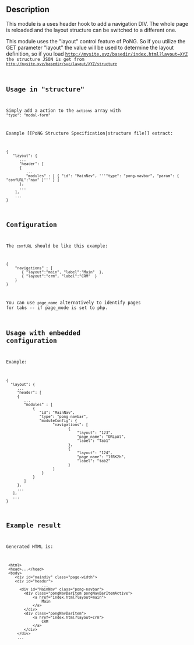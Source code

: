 ## Description
This module is a uses header hook to add a navigation DIV. 
The whole page is reloaded and the layout structure can be switched to a different one. 

This module uses the "layout" control feature of PoNG. So if you utilize the GET parameter "layout" the value  will be used to 
determine the layout definition, so if you load <code><nowiki>http://mysite.xyz/basedir/index.html?layout=XYZ</nowiki> the structure JSON is get from <code><nowiki>http://mysite.xyz/basedir/svc/layout/XYZ/structure</nowiki></code>

## Usage in "structure" 
Simply add a action to the <code>actions</code> array with <code>"type": "modal-form"</code>

Example [[PoNG Structure Specification|structure file]] extract:

	{
	   "layout": {
	      ...
	      "header": [
	      {
	         ...
	         "modules" : [ { "id": "MainNav", '''"type": "pong-navbar", "param": { "confURL":"nav" }''' } ] 
	      },
	      ...
	    ],
	    ...
	}

## Configuration 
The <code>confURL</code> should be like this example:

	{
	    "navigations" : [
	       { "layout":"main", "label":"Main"  },
	       { "layout":"crm", "label":"CRM"  }
	    }
	}

You can use <code>page_name</code> alternatively to identify pages for tabs -- if page_mode is set to php.

## Usage with embedded configuration 
Example:

	{
	  "layout": {
	     ...
	     "header": [
	     {
	        ...
	        "modules" : [ 
	            {  
	               "id": "MainNav", 
	               "type": "pong-navbar", 
	               "moduleConfig": {
	                     "navigations": [
	                            {
	                                "layout": "123",
	                                "page_name": "ORLpAl",
	                                "label": "Tab1"
	                            },
	                            {
	                                "layout": "124",
	                                "page_name": "1fRK2h",
	                                "label": "tab2"
	                            }
	                     ]
	                }
	            } 
	        ] 
	     },
	     ...
	   ],
	   ...
	}

## Example result 
Generated HTML is:

	 <html>
	 <head>...</head>
	 <body>
	    <div id="maindiv" class="page-width">
	    <div id="header">
	                ...
	      <div id="MainNav" class="pong-navbar">
	        <div class="pongNavBarItem pongNavBarItemActive">
	            <a href="index.html?layout=main">
	                Main
	            </a>
	        </div>
	        <div class="pongNavBarItem">
	            <a href="index.html?layout=crm">
	                CRM
	            </a>
	        </div>
	     </div>
	     ...
